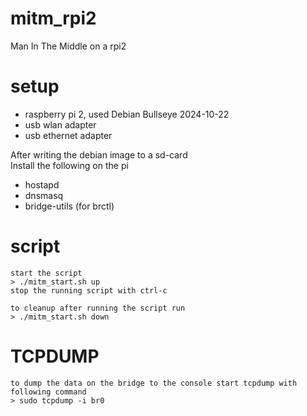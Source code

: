 # mitm_rpi2
Man In The Middle on a rpi2

# setup
- raspberry pi 2, used Debian Bullseye  2024-10-22
- usb wlan adapter
- usb ethernet adapter

After writing the debian image to a sd-card  
Install the following on the pi
- hostapd
- dnsmasq
- bridge-utils (for brctl)
  
# script
```
start the script
> ./mitm_start.sh up
stop the running script with ctrl-c
  
to cleanup after running the script run  
> ./mitm_start.sh down
```

# TCPDUMP

```
to dump the data on the bridge to the console start tcpdump with following command  
> sudo tcpdump -i br0
```
